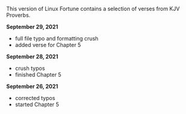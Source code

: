 This version of Linux Fortune contains a selection of verses from KJV Proverbs.

**September 29, 2021**
- full file typo and formatting crush
- added verse for Chapter 5

**September 28, 2021**
- crush typos
- finished Chapter 5

**September 26, 2021**
- corrected typos
- started Chapter 5
